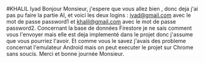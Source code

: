 #KHALIL Iyad
Bonjour Monsieur, j'espere que vous allez bien , donc deja j'ai pas pu faire la partie AI, et voici les deux logins : 
iyad@gmail.com avec le mot de passe password1
et khalil@gmail.com avec le mot de passe password2.
Concernant la base de données Firestore je ne sais comment vous l'envoyer mais elle est deja implementé dans le projet donc j'assume que vous pourriez l'avoir.
Et comme vous le savez j'avais des probleme concernat l'emulateur Android mais on peut executer le projet sur Chrome sans soucis.
Merci et bonne journée Monsieur.
